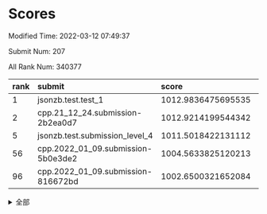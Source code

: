 # Scores

Modified Time: 2022-03-12 07:49:37

Submit Num: 207

All Rank Num: 340377

| rank |               submit               |       score        |       sigma        | pk_num |
| :--- | :--------------------------------- | :----------------- | :----------------- | :----- |
| 1    | jsonzb.test.test_1                 | 1012.9836475695535 | 0.8008122625816477 | 6580   |
| 2    | cpp.21_12_24.submission-2b2ea0d7   | 1012.9214199544342 | 0.7978063496323606 | 6580   |
| 5    | jsonzb.test.submission_level_4     | 1011.5018422131112 | 0.7965008707768287 | 6579   |
| 56   | cpp.2022_01_09.submission-5b0e3de2 | 1004.5633825120213 | 0.717292243870724  | 6579   |
| 96   | cpp.2022_01_09.submission-816672bd | 1002.6500321652084 | 0.7256004691326234 | 6578   |


<details>
<summary>全部</summary>

| rank |                 submit                 |       score        |       sigma        | pk_num |
| :--- | :------------------------------------- | :----------------- | :----------------- | :----- |
| 1    | jsonzb.test.test_1                     | 1012.9836475695535 | 0.8008122625816477 | 6580   |
| 2    | cpp.21_12_24.submission-2b2ea0d7       | 1012.9214199544342 | 0.7978063496323606 | 6580   |
| 3    | gobigger.level_3.submission_level_3_3  | 1011.6877786347884 | 0.7641663605588073 | 6578   |
| 4    | gobigger.level_3.submission_level_3_36 | 1011.5215913755669 | 0.7805474846849503 | 6578   |
| 5    | jsonzb.test.submission_level_4         | 1011.5018422131112 | 0.7965008707768287 | 6579   |
| 6    | gobigger.level_3.submission_level_3_43 | 1011.3162698413769 | 0.7811712345010527 | 6573   |
| 7    | gobigger.level_3.submission_level_3_42 | 1011.2878503881133 | 0.7704412425244144 | 6578   |
| 8    | gobigger.level_3.submission_level_3_34 | 1011.1770303884373 | 0.7607041973615142 | 6577   |
| 9    | gobigger.level_3.submission_level_3_19 | 1011.1002055572899 | 0.7708665487474913 | 6578   |
| 10   | gobigger.level_3.submission_level_3_46 | 1011.0617090268131 | 0.766281128589118  | 6578   |
| 11   | gobigger.level_3.submission_level_3_20 | 1010.996894586649  | 0.7751850950662842 | 6575   |
| 12   | gobigger.level_3.submission_level_3_6  | 1010.9707690039139 | 0.7875931736987676 | 6583   |
| 13   | gobigger.level_3.submission_level_3_5  | 1010.9377483493114 | 0.7619638321735774 | 6575   |
| 14   | gobigger.level_3.submission_level_3_41 | 1010.8046904819447 | 0.8004134301906896 | 6576   |
| 15   | gobigger.level_3.submission_level_3_33 | 1010.7131303599605 | 0.7487974455566123 | 6583   |
| 16   | gobigger.level_3.submission_level_3_31 | 1010.6894180291337 | 0.7597321659880175 | 6577   |
| 17   | gobigger.level_3.submission_level_3_7  | 1010.6298703929374 | 0.7925879384075489 | 6579   |
| 18   | gobigger.level_3.submission_level_3_48 | 1010.58449431119   | 0.7571456952812493 | 6576   |
| 19   | gobigger.level_3.submission_level_3_21 | 1010.5561045962625 | 0.7458472167061543 | 6572   |
| 20   | gobigger.level_3.submission_level_3_1  | 1010.5206097204658 | 0.7620089499958093 | 6575   |
| 21   | gobigger.level_3.submission_level_3_2  | 1010.4446602864068 | 0.7612891905633438 | 6579   |
| 22   | gobigger.level_3.submission_level_3_14 | 1010.4066712102299 | 0.7589868218761263 | 6581   |
| 23   | gobigger.level_3.submission_level_3_32 | 1010.4039997675463 | 0.7608108904624447 | 6579   |
| 24   | gobigger.level_3.submission_level_3_12 | 1010.4017297957204 | 0.7541234697013179 | 6576   |
| 25   | gobigger.level_3.submission_level_3_9  | 1010.3857856235599 | 0.7442081750697996 | 6573   |
| 26   | gobigger.level_3.submission_level_3_13 | 1010.2635924294334 | 0.7581617781389175 | 6576   |
| 27   | gobigger.level_3.submission_level_3_22 | 1010.2407471487737 | 0.7582099164538036 | 6582   |
| 28   | gobigger.level_3.submission_level_3_11 | 1010.2030563355719 | 0.7527826312647959 | 6579   |
| 29   | gobigger.level_3.submission_level_3_44 | 1010.1787724120705 | 0.7640695898629462 | 6576   |
| 30   | gobigger.level_3.submission_level_3_18 | 1010.1587978581274 | 0.7586685664847377 | 6576   |
| 31   | gobigger.level_3.submission_level_3_38 | 1010.146697969575  | 0.7326102594438714 | 6572   |
| 32   | gobigger.level_3.submission_level_3_37 | 1010.1259161376257 | 0.7722603579916267 | 6581   |
| 33   | gobigger.level_3.submission_level_3_39 | 1010.1070147010935 | 0.7663076848898672 | 6574   |
| 34   | gobigger.level_3.submission_level_3_23 | 1010.103993279168  | 0.7505738063971173 | 6578   |
| 35   | gobigger.level_3.submission_level_3_40 | 1009.9763748604205 | 0.7939680311257944 | 6582   |
| 36   | gobigger.level_3.submission_level_3_24 | 1009.9664022012338 | 0.7515257820622568 | 6574   |
| 37   | gobigger.level_3.submission_level_3_0  | 1009.9298934148039 | 0.7563889165554647 | 6578   |
| 38   | gobigger.level_3.submission_level_3_16 | 1009.9182529617883 | 0.7582161163617243 | 6579   |
| 39   | gobigger.level_3.submission_level_3_28 | 1009.8978412772926 | 0.7479724525516042 | 6573   |
| 40   | gobigger.level_3.submission_level_3_47 | 1009.8173416917637 | 0.7524329133810462 | 6579   |
| 41   | gobigger.level_3.submission_level_3_15 | 1009.7562677699792 | 0.7570259694985892 | 6576   |
| 42   | gobigger.level_3.submission_level_3_29 | 1009.6192842066274 | 0.7578379366204252 | 6576   |
| 43   | gobigger.level_3.submission_level_3_10 | 1009.5705383652344 | 0.7478723104358603 | 6575   |
| 44   | gobigger.level_3.submission_level_3_45 | 1009.5089467789837 | 0.7375597457456784 | 6580   |
| 45   | gobigger.level_3.submission_level_3_30 | 1009.3339064425008 | 0.7538326720826471 | 6576   |
| 46   | gobigger.level_3.submission_level_3_25 | 1009.2614909823296 | 0.7574100200668505 | 6579   |
| 47   | gobigger.level_3.submission_level_3_35 | 1009.2242038621433 | 0.7676421843281737 | 6576   |
| 48   | gobigger.level_3.submission_level_3_49 | 1009.1663944989702 | 0.7572765027809163 | 6578   |
| 49   | gobigger.level_3.submission_level_3_17 | 1009.1115875073293 | 0.7687311376076705 | 6580   |
| 50   | gobigger.level_3.submission_level_3_27 | 1009.0008638673836 | 0.7423347492455096 | 6572   |
| 51   | gobigger.level_3.submission_level_3_4  | 1008.924311066435  | 0.7514341711831887 | 6575   |
| 52   | gobigger.level_3.submission_level_3_8  | 1008.7060493331447 | 0.7521284975631533 | 6577   |
| 53   | gobigger.level_3.submission_level_3_26 | 1008.4387880707031 | 0.7422344481894996 | 6580   |
| 54   | gobigger.level_1.submission_level_1_29 | 1004.8624639250477 | 0.7306193393077046 | 6575   |
| 55   | gobigger.level_1.submission_level_1_28 | 1004.6951926763662 | 0.7217410609216386 | 6572   |
| 56   | cpp.2022_01_09.submission-5b0e3de2     | 1004.5633825120213 | 0.717292243870724  | 6579   |
| 57   | gobigger.level_1.submission_level_1_21 | 1004.2308930272432 | 0.7211995482430735 | 6575   |
| 58   | gobigger.level_1.submission_level_1_35 | 1004.1301793038759 | 0.7315950275961436 | 6578   |
| 59   | gobigger.level_1.submission_level_1_37 | 1004.115181273498  | 0.7084166479728132 | 6580   |
| 60   | gobigger.level_1.submission_level_1_24 | 1004.076271717056  | 0.7236194147604144 | 6573   |
| 61   | gobigger.level_1.submission_level_1_16 | 1003.993286887496  | 0.7101021246328918 | 6577   |
| 62   | gobigger.level_1.submission_level_1_19 | 1003.8626261960019 | 0.7166789648698022 | 6577   |
| 63   | gobigger.level_1.submission_level_1_11 | 1003.8395892103806 | 0.71982288229819   | 6574   |
| 64   | gobigger.level_1.submission_level_1_7  | 1003.8104751651094 | 0.7129884157260928 | 6575   |
| 65   | gobigger.level_1.submission_level_1_45 | 1003.8061758717043 | 0.7112138444822721 | 6575   |
| 66   | gobigger.level_1.submission_level_1_42 | 1003.764498535044  | 0.7263033607346573 | 6581   |
| 67   | gobigger.level_1.submission_level_1_3  | 1003.590904330528  | 0.7225845796406888 | 6577   |
| 68   | gobigger.level_1.submission_level_1_0  | 1003.5891582284083 | 0.7161795291173858 | 6576   |
| 69   | gobigger.level_1.submission_level_1_2  | 1003.494133527103  | 0.710528078647623  | 6573   |
| 70   | gobigger.level_1.submission_level_1_23 | 1003.4804301042549 | 0.7107270110237028 | 6577   |
| 71   | gobigger.level_1.submission_level_1_43 | 1003.4361423896813 | 0.7227354106353111 | 6580   |
| 72   | gobigger.level_1.submission_level_1_26 | 1003.4341030728399 | 0.7131490088405072 | 6577   |
| 73   | gobigger.level_1.submission_level_1_25 | 1003.4204846529698 | 0.7283053766490297 | 6577   |
| 74   | gobigger.level_1.submission_level_1_34 | 1003.4127357496812 | 0.7042774611251025 | 6577   |
| 75   | gobigger.level_1.submission_level_1_46 | 1003.3708057898043 | 0.7126088295480003 | 6575   |
| 76   | gobigger.level_1.submission_level_1_27 | 1003.3445668872312 | 0.7194019614910668 | 6577   |
| 77   | gobigger.level_1.submission_level_1_44 | 1003.323856961901  | 0.7099862865622516 | 6582   |
| 78   | gobigger.level_1.submission_level_1_12 | 1003.3109466929147 | 0.71582328709134   | 6583   |
| 79   | gobigger.level_1.submission_level_1_33 | 1003.3032040870727 | 0.7080857396035851 | 6584   |
| 80   | gobigger.level_1.submission_level_1_39 | 1003.2848526431488 | 0.7225691540094835 | 6574   |
| 81   | gobigger.level_1.submission_level_1_40 | 1003.167059086473  | 0.7138947197718184 | 6579   |
| 82   | gobigger.level_1.submission_level_1_13 | 1003.1303668595207 | 0.7216552308940837 | 6577   |
| 83   | gobigger.level_1.submission_level_1_48 | 1003.1250780054556 | 0.7165790523749767 | 6574   |
| 84   | gobigger.level_1.submission_level_1_32 | 1003.1054539790395 | 0.7108164195704532 | 6581   |
| 85   | gobigger.level_1.submission_level_1_47 | 1003.038979931456  | 0.7160633362237169 | 6573   |
| 86   | gobigger.level_1.submission_level_1_14 | 1002.9689236091751 | 0.7091298948692396 | 6579   |
| 87   | gobigger.level_1.submission_level_1_1  | 1002.9688744407    | 0.706667713657556  | 6578   |
| 88   | gobigger.level_1.submission_level_1_4  | 1002.9619846842193 | 0.7236434688420237 | 6579   |
| 89   | gobigger.level_1.submission_level_1_38 | 1002.9566837504268 | 0.7201009052187418 | 6580   |
| 90   | gobigger.level_1.submission_level_1_5  | 1002.9438237070602 | 0.7113458264559822 | 6576   |
| 91   | gobigger.level_1.submission_level_1_49 | 1002.8899197428259 | 0.7144981011743855 | 6578   |
| 92   | gobigger.level_1.submission_level_1_6  | 1002.8570815603882 | 0.7184017869941284 | 6575   |
| 93   | gobigger.level_1.submission_level_1_36 | 1002.806276361918  | 0.7214237449805209 | 6576   |
| 94   | gobigger.level_1.submission_level_1_8  | 1002.7740816686534 | 0.7226790799694658 | 6579   |
| 95   | gobigger.level_1.submission_level_1_17 | 1002.7183955452516 | 0.7053543174924475 | 6576   |
| 96   | cpp.2022_01_09.submission-816672bd     | 1002.6500321652084 | 0.7256004691326234 | 6578   |
| 97   | gobigger.level_1.submission_level_1_18 | 1002.5276100529968 | 0.7120302707766849 | 6578   |
| 98   | gobigger.level_1.submission_level_1_41 | 1002.3870328445809 | 0.7094732598370102 | 6574   |
| 99   | gobigger.level_1.submission_level_1_31 | 1002.3813429923836 | 0.7062523617825335 | 6577   |
| 100  | gobigger.level_1.submission_level_1_30 | 1002.2967197078694 | 0.709783202843465  | 6573   |
| 101  | gobigger.level_1.submission_level_1_9  | 1002.2602104345514 | 0.7202300891036997 | 6574   |
| 102  | gobigger.level_1.submission_level_1_15 | 1002.209930745284  | 0.7151152469172243 | 6576   |
| 103  | gobigger.level_1.submission_level_1_20 | 1001.9112101170825 | 0.7208901372073172 | 6580   |
| 104  | gobigger.level_1.submission_level_1_22 | 1001.6755346924587 | 0.7148472646739077 | 6580   |
| 105  | gobigger.level_1.submission_level_1_10 | 1000.7434958806799 | 0.7027104573908126 | 6581   |
| 106  | gobigger.random.submission_random_34   | 997.6775414464009  | 0.7068641125524375 | 6574   |
| 107  | gobigger.random.submission_random_26   | 997.5756686777543  | 0.6938799363161904 | 6577   |
| 108  | gobigger.random.submission_random_48   | 997.4449985205863  | 0.695026945577101  | 6579   |
| 109  | gobigger.random.submission_random_36   | 997.189540996454   | 0.7011281811154838 | 6576   |
| 110  | gobigger.random.submission_random_43   | 997.1190706223199  | 0.7058974468452655 | 6582   |
| 111  | gobigger.random.submission_random_3    | 997.0595468749397  | 0.7175172527262228 | 6575   |
| 112  | gobigger.random.submission_random_17   | 996.8584418533088  | 0.7031993557091551 | 6578   |
| 113  | gobigger.random.submission_random_39   | 996.7699747447044  | 0.7112406284911882 | 6580   |
| 114  | gobigger.random.submission_random_9    | 996.725141481119   | 0.6995934455118294 | 6577   |
| 115  | gobigger.random.submission_random_40   | 996.6842045382053  | 0.7137772203301809 | 6582   |
| 116  | gobigger.random.submission_random_10   | 996.6520228647838  | 0.7138450281260159 | 6576   |
| 117  | gobigger.random.submission_random_31   | 996.6482403659929  | 0.7098084275554805 | 6576   |
| 118  | gobigger.random.submission_random_6    | 996.5278012944411  | 0.7140970229254084 | 6575   |
| 119  | gobigger.random.submission_random_38   | 996.4570173648423  | 0.7201370720120892 | 6579   |
| 120  | gobigger.random.submission_random_35   | 996.4249180005005  | 0.7023473511900199 | 6575   |
| 121  | gobigger.random.submission_random_12   | 996.3540612689188  | 0.6954054203808474 | 6578   |
| 122  | gobigger.random.submission_random_37   | 996.3224190802587  | 0.7134860659128301 | 6581   |
| 123  | gobigger.random.submission_random_24   | 996.3177081908124  | 0.70315840154483   | 6575   |
| 124  | gobigger.random.submission_random_46   | 996.3130178485611  | 0.7018942683057549 | 6576   |
| 125  | gobigger.random.submission_random_11   | 996.3022562645648  | 0.7120897933935018 | 6575   |
| 126  | gobigger.random.submission_random_45   | 996.261690714716   | 0.70253989532004   | 6581   |
| 127  | gobigger.random.submission_random_23   | 996.0640373837429  | 0.7156336336874751 | 6574   |
| 128  | gobigger.random.submission_random_21   | 996.0299817606149  | 0.7048678537677562 | 6573   |
| 129  | gobigger.random.submission_random_0    | 996.0095852592372  | 0.7109830254556856 | 6579   |
| 130  | gobigger.random.submission_random_42   | 995.9842803484692  | 0.7190721250951682 | 6575   |
| 131  | gobigger.random.submission_random_4    | 995.944080940279   | 0.7023428882698455 | 6581   |
| 132  | gobigger.random.submission_random_13   | 995.8739207883957  | 0.7271986378621417 | 6575   |
| 133  | gobigger.random.submission_random_44   | 995.8457164407436  | 0.6985692787393751 | 6582   |
| 134  | gobigger.random.submission_random_30   | 995.8453685210508  | 0.7253205389436986 | 6581   |
| 135  | gobigger.random.submission_random_25   | 995.8311375275385  | 0.7196810339118824 | 6577   |
| 136  | gobigger.random.submission_random_2    | 995.7605651489251  | 0.7177942373416798 | 6577   |
| 137  | gobigger.random.submission_random_33   | 995.7181220070498  | 0.7067580235152543 | 6577   |
| 138  | gobigger.random.submission_random_22   | 995.6460136419249  | 0.7036202285262431 | 6576   |
| 139  | gobigger.random.submission_random_27   | 995.5726719714205  | 0.7090429460508599 | 6575   |
| 140  | gobigger.random.submission_random_47   | 995.5678600430272  | 0.7227639481095768 | 6578   |
| 141  | gobigger.random.submission_random_19   | 995.5585802520426  | 0.7058276194045697 | 6576   |
| 142  | gobigger.random.submission_random_14   | 995.5447532200885  | 0.7256904899567419 | 6575   |
| 143  | gobigger.random.submission_random_49   | 995.430773117904   | 0.7133436496501813 | 6581   |
| 144  | gobigger.random.submission_random_16   | 995.4105892679938  | 0.7072308767812024 | 6575   |
| 145  | gobigger.random.submission_random_5    | 995.3272363183232  | 0.715906688693054  | 6579   |
| 146  | gobigger.random.submission_random_18   | 995.3268937498615  | 0.7257749584136509 | 6580   |
| 147  | gobigger.random.submission_random_29   | 995.3053025949575  | 0.7119671918190945 | 6584   |
| 148  | gobigger.random.submission_random_7    | 995.3049082526348  | 0.7109041126679145 | 6580   |
| 149  | gobigger.random.submission_random_32   | 995.3015650085958  | 0.7201957799933634 | 6577   |
| 150  | gobigger.random.submission_random_8    | 995.2862108555324  | 0.7206375110297337 | 6580   |
| 151  | gobigger.random.submission_random_41   | 995.0710170810952  | 0.7117648799946666 | 6575   |
| 152  | gobigger.random.submission_random_20   | 994.9903413957124  | 0.7186890422598846 | 6581   |
| 153  | gobigger.random.submission_random_15   | 994.9227945989029  | 0.7047447817834559 | 6576   |
| 154  | gobigger.random.submission_random_28   | 994.8264461392137  | 0.7091771863303771 | 6580   |
| 155  | gobigger.random.submission_random_1    | 993.9334572084866  | 0.7002859574656791 | 6579   |
| 156  | gobigger.level_2.submission_level_2_3  | 993.6179652344181  | 0.7361274525054102 | 6574   |
| 157  | gobigger.level_2.submission_level_2_9  | 993.257100006885   | 0.7287036309975515 | 6576   |
| 158  | gobigger.level_2.submission_level_2_40 | 993.1827285520219  | 0.7457872006286441 | 6578   |
| 159  | gobigger.level_2.submission_level_2_43 | 993.0944486794763  | 0.7205855507640199 | 6576   |
| 160  | gobigger.level_2.submission_level_2_41 | 992.9192317210636  | 0.7417455219611697 | 6573   |
| 161  | gobigger.level_2.submission_level_2_27 | 992.8821879149286  | 0.7436442321394809 | 6577   |
| 162  | gobigger.level_2.submission_level_2_24 | 992.7896178575207  | 0.7434474578133812 | 6578   |
| 163  | gobigger.level_2.submission_level_2_34 | 992.7580298113548  | 0.7340449356544115 | 6579   |
| 164  | gobigger.level_2.submission_level_2_17 | 992.6717270179361  | 0.7396024066697576 | 6582   |
| 165  | gobigger.level_2.submission_level_2_5  | 992.6346655012616  | 0.7649626869137566 | 6579   |
| 166  | gobigger.level_2.submission_level_2_45 | 992.6297909405364  | 0.7326058037062232 | 6581   |
| 167  | gobigger.level_2.submission_level_2_14 | 992.5984426963273  | 0.755745235209893  | 6581   |
| 168  | gobigger.level_2.submission_level_2_35 | 992.518112891002   | 0.7282370687201162 | 6581   |
| 169  | gobigger.level_2.submission_level_2_33 | 992.5118387669274  | 0.7445502691915105 | 6579   |
| 170  | gobigger.level_2.submission_level_2_47 | 992.500188229372   | 0.7227322079559669 | 6581   |
| 171  | gobigger.level_2.submission_level_2_49 | 992.4808704294331  | 0.7377725226123287 | 6577   |
| 172  | gobigger.level_2.submission_level_2_31 | 992.4760934256025  | 0.7304413570382811 | 6577   |
| 173  | gobigger.level_2.submission_level_2_25 | 992.4579014783751  | 0.7470128565016346 | 6581   |
| 174  | gobigger.level_2.submission_level_2_30 | 992.4052151097947  | 0.7316988921856254 | 6572   |
| 175  | gobigger.level_2.submission_level_2_2  | 992.3609987469549  | 0.7343110785606352 | 6580   |
| 176  | gobigger.level_2.submission_level_2_15 | 992.3254186599031  | 0.7584695904522176 | 6579   |
| 177  | gobigger.level_2.submission_level_2_7  | 992.3225162206028  | 0.7264633485046745 | 6577   |
| 178  | gobigger.level_2.submission_level_2_48 | 992.3177696044611  | 0.7400618838565723 | 6575   |
| 179  | gobigger.level_2.submission_level_2_21 | 992.2328498257189  | 0.7346412696834694 | 6570   |
| 180  | gobigger.level_2.submission_level_2_38 | 992.2262511578592  | 0.7367668831549031 | 6579   |
| 181  | gobigger.level_2.submission_level_2_19 | 992.2179076287058  | 0.7233801679442172 | 6578   |
| 182  | gobigger.level_2.submission_level_2_26 | 992.1467487339839  | 0.7538875516594016 | 6577   |
| 183  | gobigger.level_2.submission_level_2_42 | 992.1355997089447  | 0.7501083101989016 | 6574   |
| 184  | gobigger.level_2.submission_level_2_6  | 992.0437670310794  | 0.7511442467505377 | 6572   |
| 185  | gobigger.level_2.submission_level_2_32 | 992.0153328691526  | 0.7572475372047877 | 6580   |
| 186  | gobigger.level_2.submission_level_2_29 | 991.9979646381053  | 0.7341383384333741 | 6579   |
| 187  | gobigger.level_2.submission_level_2_20 | 991.9237181344563  | 0.7369347255368148 | 6580   |
| 188  | gobigger.level_2.submission_level_2_46 | 991.9230899368811  | 0.732742056773256  | 6577   |
| 189  | gobigger.level_2.submission_level_2_44 | 991.9039198022468  | 0.7509725519050687 | 6577   |
| 190  | gobigger.level_2.submission_level_2_23 | 991.8323071251335  | 0.741470972084988  | 6577   |
| 191  | gobigger.level_2.submission_level_2_0  | 991.8302405057665  | 0.7765690336780608 | 6575   |
| 192  | gobigger.level_2.submission_level_2_12 | 991.6727366874284  | 0.7469145276810722 | 6573   |
| 193  | gobigger.level_2.submission_level_2_11 | 991.5266742405295  | 0.7382214688629133 | 6578   |
| 194  | gobigger.level_2.submission_level_2_10 | 991.5085235561507  | 0.7403877237426971 | 6582   |
| 195  | gobigger.level_2.submission_level_2_37 | 991.4932911369785  | 0.7660673169544076 | 6577   |
| 196  | gobigger.level_2.submission_level_2_39 | 991.4863134245925  | 0.7490909432060364 | 6580   |
| 197  | gobigger.level_2.submission_level_2_4  | 991.2876460455786  | 0.7472222985600292 | 6578   |
| 198  | gobigger.level_2.submission_level_2_22 | 991.2770442616944  | 0.7429974679585964 | 6578   |
| 199  | gobigger.level_2.submission_level_2_16 | 991.124160171822   | 0.754671134055709  | 6573   |
| 200  | gobigger.level_2.submission_level_2_28 | 991.1130024581838  | 0.7593982374234419 | 6576   |
| 201  | gobigger.level_2.submission_level_2_8  | 991.0554335329776  | 0.7658882494197407 | 6572   |
| 202  | gobigger.level_2.submission_level_2_36 | 990.6313691974074  | 0.7678219263909944 | 6576   |
| 203  | gobigger.level_2.submission_level_2_18 | 990.6289129622534  | 0.7458012018876693 | 6582   |
| 204  | gobigger.level_2.submission_level_2_1  | 989.5666585177297  | 0.7663837139620179 | 6578   |
| 205  | gobigger.level_2.submission_level_2_13 | 989.3773072998224  | 0.7847162823744106 | 6575   |
| 206  | gobigger.none.submission_none_1        | 978.5137274358668  | 1.216702390377274  | 6577   |
| 207  | gobigger.none.submission_none_0        | 977.5962429730967  | 1.3039904082861598 | 6575   |

</details>